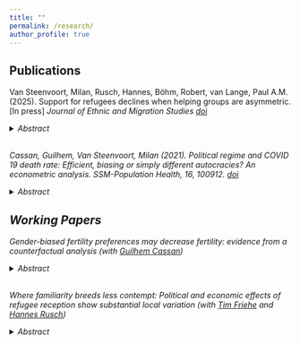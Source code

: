 ```yaml
---
title: ""
permalink: /research/
author_profile: true
---
```


## Publications

Van Steenvoort, Milan, Rusch, Hannes, Böhm, Robert, van Lange, Paul A.M. (2025). Support for refugees declines when helping groups are asymmetric. [In press] <em>Journal of Ethnic and Migration Studies<em> [doi](https://doi.org/10.1080/1369183X.2025.2497835) 

<details>
<summary><em>Abstract</em></summary> 
'Refugees' well-being hinges on receiving adequate support throughout their journey. In 2015, as many refugees migrated toward wealthier Northern and Western Europe, it seemed like communities' willingness to offer help depended not only on refugees' attributes or individual benevolence but also on communities' positions along the route and their economic status. However, survey methods struggle to isolate these factors' causal effects. We therefore use a framed economic experiment to manipulate specific situation features while keeping others constant. In our stylised economic game, two groups of four citizen players (n = 910) decide on aiding a passive refugee player (n = 114). One group (early-positioned) decides before the other (late-positioned). We introduce economic inequality by varying the groups' endowments (low vs. high). Our findings show that unequal endowments harm refugee support, and late-positioned citizens base their support on early-positioned citizens' actions. These results from our stylised setup suggest that support for refugees depends on macro-level situational factors beyond individual attitudes. From a policy standpoint, addressing economic disparities between communities involved in refugee support and eliminating sequential decision-making through appropriate institutions could enhance support for refugees.' 
</details>
<br>

Cassan, Guilhem, Van Steenvoort, Milan (2021). Political regime and COVID 19 death rate: Efficient, biasing or simply different autocracies? An econometric analysis. <em>SSM-Population Health<em>, 16, 100912. [doi](https://doi.org/10.1016/j.ssmph.2021.100912) 

<details>
<summary><em>Abstract</em></summary> 
'The difference in COVID 19 death rates across political regimes has caught a lot of attention. The “efficient autocracy” view suggests that autocracies may be more efficient at putting in place policies that contain COVID 19 spread. On the other hand, the “biasing autocracy” view underlines that autocracies may be under reporting their COVID 19 data. We use fixed effect panel regression methods to discriminate between the two sides of the debate. Our results present a more nuanced picture: once pre-determined characteristics of countries are accounted for, COVID 19 death rates equalize across political regimes during the first months of the pandemic, but remain largely different a year into the pandemic. This emphasizes that early differences across political regimes were mainly due to omitted variable bias, whereas later differences are likely due to data manipulation by autocracies. A year into the pandemic, we estimate that this data manipulation may have hidden approximately 400,000 deaths worldwide.' 
</details>

## Working Papers

Gender-biased fertility preferences may decrease fertility: evidence from a counterfactual analysis (with [Guilhem Cassan](https://perso.unamur.be/~gcassan/))

<details>
<summary><em>Abstract</em></summary> 
'Population studies have argued that the slower transition from high to low fertility observed in certain countries could partly be explained by the presence of gender-biased fertility preferences, which are generally thought to increase excess fertility (i.e., fertility above the desired family size). A common approach to analyzing the impact of gender-biased preferences on excess fertility is to compare observed excess fertility under biased preferences to (unobserved) excess fertility if gender biases were to be removed from preferences. However, previous work often makes strict assumptions about fertility levels if preferences had not been gender-biased. Here, we show that removing gender biases does not necessarily imply a decline in excess fertility. Excess fertility may even increase when switching from biased to unbiased preferences. This results from the equivocal nature of unbiased fertility preferences. Illustrating our theoretical framework using Indian data, we estimate that, depending on the definition of unbiased preferences, excess fertility would be 23% higher or 15% lower due to the presence of biased preferences. This paper thus provides a better understanding of excess fertility implications when societies transition from biased toward unbiased fertility preferences.' 
</details>
<br>

Where familiarity breeds less contempt: Political and economic effects of refugee reception show substantial local variation (with [Tim Friehe](https://www.uni-marburg.de/en/fb02/research-groups/economics/fiwi/team/prof-dr-tim-friehe) and [Hannes Rusch](https://hrusch.de/))

<details>
<summary><em>Abstract</em></summary> 
'The reception and hosting of refugees may impact the local economic and political landscape: large inflows of people may deteriorate the quality of public services, citizens’ valuation of neighborhoods close to refugee shelters may change, and far-right political parties may try to gain votes using anti-immigrant campaigns. However, the existing macro-evidence is mixed, and the occurrence and magnitude of such effects near large refugee shelters are poorly understood. We use high-resolution data from a city hosting one of Germany’s major refugee reception centers to analyze the local repercussions of the vast inflow of refugees in 2015. We find that greater exposure to the refugee inflow reduces the shift of votes from center to far-right parties. In addition, we present evidence that public-services quality deteriorated in the vicinity of refugee shelters while the rental market showed no adverse effects. Our findings demonstrate the benefits and importance of using fine-grained data: by considering the spatial distribution of refugees within urban areas, a better understanding of the impact of forced migration on host societies can be gained.' 
</details>


